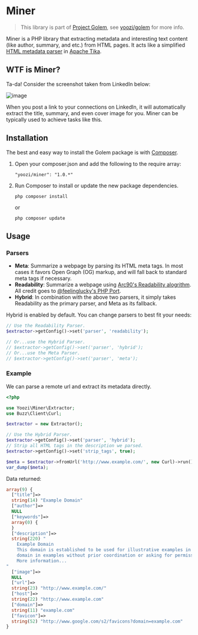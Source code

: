 Miner
==========

> This library is part of [Project Golem](http://golem.yoozi.cn/), see [yoozi/golem](https://github.com/yoozi/golem) for more info.

Miner is a PHP library that extracting metadata and interesting text content (like author, summary, and etc.) from HTML pages.
It acts like a simplified [HTML metadata parser](https://tika.apache.org/1.4/formats.html#HyperText_Markup_Language) in [Apache Tika](https://tika.apache.org/).

## WTF is Miner?

Ta-da! Consider the screenshot taken from LinkedIn below: 

![image](https://cloud.githubusercontent.com/assets/275750/2751070/1773aa32-c8ae-11e3-9de3-e022ddcb851f.png)

When you post a link to your connections on LinkedIn, it will automatically extract the title, summary, and even cover image for you. Miner can be typically used to achieve tasks like this.

## Installation

The best and easy way to install the Golem package is with [Composer](https://getcomposer.org).

1. Open your composer.json and add the following to the require array:

    ```
    "yoozi/miner": "1.0.*"
    ```

2. Run Composer to install or update the new package dependencies.

    ```
    php composer install
    ```

    or

    ```
    php composer update
    ```

## Usage

### Parsers

* **Meta**: Summarize a webpage by parsing its HTML meta tags. In most cases it favors Open Graph (OG) markup, and will fall back to standard meta tags if necessary.
* **Readability**: Summarize a webpage using [Arc90's Readability alogrithm](https://code.google.com/p/arc90labs-readability/). All credit goes to [@feelinglucky's PHP Port](https://github.com/feelinglucky/php-readability).
* **Hybrid**: In combination with the above two parsers, it simply takes Readability as the primary parser, and Meta as its fallback.

Hybrid is enabled by default. You can change parsers to best fit your needs:
```php
// Use the Readability Parser.
$extractor->getConfig()->set('parser', 'readability');

// Or...use the Hybrid Parser.
// $extractor->getConfig()->set('parser', 'hybrid');
// Or...use the Meta Parser.
// $extractor->getConfig()->set('parser', 'meta');
```

### Example

We can parse a remote url and extract its metadata directly.
```php
<?php

use Yoozi\Miner\Extractor;
use Buzz\Client\Curl;

$extractor = new Extractor();

// Use the Hybrid Parser.
$extractor->getConfig()->set('parser', 'hybrid');
// Strip all HTML tags in the description we parsed.
$extractor->getConfig()->set('strip_tags', true);

$meta = $extractor->fromUrl('http://www.example.com/', new Curl)->run();
var_dump($meta);
```

Data returned:

```php
array(9) {
  ["title"]=>
  string(14) "Example Domain"
  ["author"]=>
  NULL
  ["keywords"]=>
  array(0) {
  }
  ["description"]=>
  string(220) "
    Example Domain
    This domain is established to be used for illustrative examples in documents. You may use this
    domain in examples without prior coordination or asking for permission.
    More information...
"
  ["image"]=>
  NULL
  ["url"]=>
  string(23) "http://www.example.com/"
  ["host"]=>
  string(22) "http://www.example.com"
  ["domain"]=>
  string(11) "example.com"
  ["favicon"]=>
  string(52) "http://www.google.com/s2/favicons?domain=example.com"
}
```